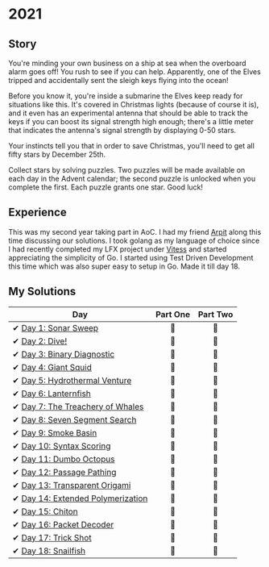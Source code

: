 # 2021

## Story

You're minding your own business on a ship at sea when the overboard alarm goes off! You rush to see if you can help. Apparently, one of the Elves tripped and accidentally sent the sleigh keys flying into the ocean!

Before you know it, you're inside a submarine the Elves keep ready for situations like this. It's covered in Christmas lights (because of course it is), and it even has an experimental antenna that should be able to track the keys if you can boost its signal strength high enough; there's a little meter that indicates the antenna's signal strength by displaying 0-50 stars.

Your instincts tell you that in order to save Christmas, you'll need to get all fifty stars by December 25th.

Collect stars by solving puzzles. Two puzzles will be made available on each day in the Advent calendar; the second puzzle is unlocked when you complete the first. Each puzzle grants one star. Good luck!

## Experience

This was my second year taking part in AoC. I had my friend [Arpit](https://github.com/ArpitShukIa) along this time discussing our solutions. I took golang as my language of choice since I had recently completed my LFX project under [Vitess](https://github.com/vitessio) and started appreciating the simplicity of Go. I started using Test Driven Development this time which was also super easy to setup in Go. Made it till day 18.

## My Solutions

| Day  | Part One | Part Two |
|---|:---:|:---:|
| ✔ [Day 1: Sonar Sweep](https://github.com/king-11/AdventOfCode/tree/main/day1)| 🌟 | 🌟 |
| ✔ [Day 2: Dive!](https://github.com/king-11/AdventOfCode/tree/main/day2)| 🌟 | 🌟 |
| ✔ [Day 3: Binary Diagnostic](https://github.com/king-11/AdventOfCode/tree/main/day3)| 🌟 | 🌟 |
| ✔ [Day 4: Giant Squid](https://github.com/king-11/AdventOfCode/tree/main/day4)| 🌟 | 🌟 |
| ✔ [Day 5: Hydrothermal Venture](https://github.com/king-11/AdventOfCode/tree/main/day5)| 🌟 | 🌟 |
| ✔ [Day 6: Lanternfish](https://github.com/king-11/AdventOfCode/tree/main/day6)| 🌟 | 🌟 |
| ✔ [Day 7: The Treachery of Whales](https://github.com/king-11/AdventOfCode/tree/main/day7)| 🌟 | 🌟 |
| ✔ [Day 8: Seven Segment Search](https://github.com/king-11/AdventOfCode/tree/main/day8)| 🌟 | 🌟 |
| ✔ [Day 9: Smoke Basin](https://github.com/king-11/AdventOfCode/tree/main/day9)| 🌟 | 🌟 |
| ✔ [Day 10: Syntax Scoring](https://github.com/king-11/AdventOfCode/tree/main/day10)| 🌟 | 🌟 |
| ✔ [Day 11: Dumbo Octopus](https://github.com/king-11/AdventOfCode/tree/main/day11)| 🌟 | 🌟 |
| ✔ [Day 12: Passage Pathing](https://github.com/king-11/AdventOfCode/tree/main/day12)| 🌟 | 🌟 |
| ✔ [Day 13: Transparent Origami](https://github.com/king-11/AdventOfCode/tree/main/day13)| 🌟 | 🌟 |
| ✔ [Day 14: Extended Polymerization](https://github.com/king-11/AdventOfCode/tree/main/day14)| 🌟 | 🌟 |
| ✔ [Day 15: Chiton](https://github.com/king-11/AdventOfCode/tree/main/day15)| 🌟 | 🌟 |
| ✔ [Day 16: Packet Decoder](https://github.com/king-11/AdventOfCode/tree/main/day16)| 🌟 | 🌟 |
| ✔ [Day 17: Trick Shot](https://github.com/king-11/AdventOfCode/tree/main/day17)| 🌟 | 🌟 |
| ✔ [Day 18: Snailfish](https://github.com/king-11/AdventOfCode/tree/main/day18)| 🌟 | 🌟 |
